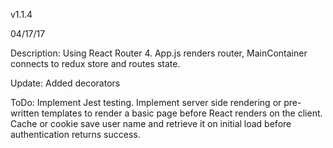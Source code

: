 v1.1.4

04/17/17

Description: Using React Router 4. App.js renders router, MainContainer connects to redux store and routes state.

Update: Added decorators

ToDo: 
Implement Jest testing. 
Implement server side rendering or pre-written templates to render a basic page before React renders on the client.
Cache or cookie save user name and retrieve it on initial load before authentication returns success.